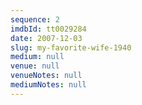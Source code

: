 ```yaml
---
sequence: 2
imdbId: tt0029284
date: 2007-12-03
slug: my-favorite-wife-1940
medium: null
venue: null
venueNotes: null
mediumNotes: null
---
```


